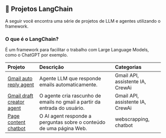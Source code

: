 ## 🦜 Projetos LangChain
A seguir você encontra uma série de projetos de LLM e agentes utilizando o framework.

### O que é o LangChain?
É um framework para facilitar o trabalho com Large Language Models, como o ChatGPT por exemplo.

| Projeto              | Descrição                | Categorias                 |
| :-------------------- | :--------------------- |:--------------------------- |
| [Gmail auto reply agent](#) |  Agente LLM que responde emails automaticamente. | Gmail API, assistente IA, CrewAi |
| [Gmail draft creator agent](https://github.com/lucas-mithidieri/langchain/tree/main/gmail-draft-creator-agent) | O agente cria rascunho de emails no gmail a partir da entrada do usuário. | Gmail API, assistente IA, CrewAi |
|     [Page content chatbot](https://github.com/lucas-mithidieri/langchain/tree/main/page-content-chatbot)       |     O AI agent responde a perguntas sobre o conteúdo de uma página Web.      |      webscrapping, chatbot           |
